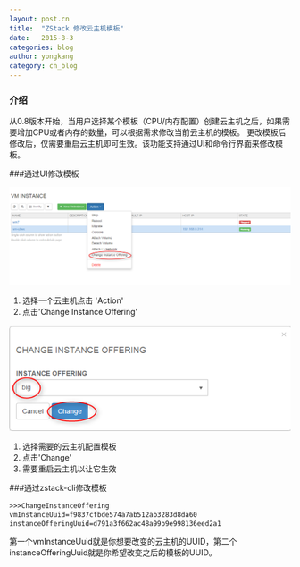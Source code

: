 ```yaml
---
layout: post.cn
title:  "ZStack 修改云主机模板"
date:   2015-8-3
categories: blog
author: yongkang
category: cn_blog
---
```

### 介绍
从0.8版本开始，当用户选择某个模板（CPU/内存配置）创建云主机之后，如果需要增加CPU或者内存的数量，可以根据需求修改当前云主机的模板。
更改模板后修改后，仅需要重启云主机即可生效。该功能支持通过UI和命令行界面来修改模板。

###通过UI修改模板

<img src="/images/0.8/6.png" class="center-img img-responsive">

1. 选择一个云主机点击 'Action'
2. 点击'Change Instance Offering'

<img src="/images/0.8/7.png" class="center-img img-responsive">

1. 选择需要的云主机配置模板
2. 点击'Change'
3. 需要重启云主机以让它生效

###通过zstack-cli修改模板

    >>>ChangeInstanceOffering vmInstanceUuid=f9837cfbde574a7ab512ab3283d8da60 instanceOfferingUuid=d791a3f662ac48a99b9e998136eed2a1
    
第一个vmInstanceUuid就是你想要改变的云主机的UUID，第二个instanceOfferingUuid就是你希望改变之后的模板的UUID。

